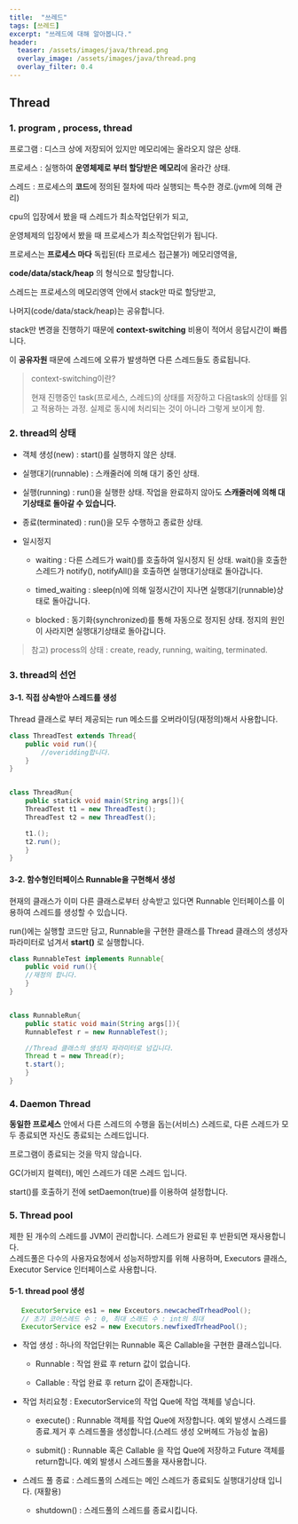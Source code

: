 ```yaml
---
title:  "쓰레드"
tags: [쓰레드]
excerpt: "쓰레드에 대해 알아봅니다."
header:
  teaser: /assets/images/java/thread.png
  overlay_image: /assets/images/java/thread.png
  overlay_filter: 0.4
---
```


## Thread

### 1. program , process, thread

프로그램 : 디스크 상에 저장되어 있지만 메모리에는 올라오지 않은 상태.  

프로세스 : 실행하여 **운영체제로 부터 할당받은 메모리**에 올라간 상태.   

스레드 : 프로세스의 **코드**에 정의된 절차에 따라 실행되는 특수한 경로.(jvm에 의해 관리)  

cpu의 입장에서 봤을 때 스레드가 최소작업단위가 되고,   

운영체제의 입장에서 봤을 때 프로세스가 최소작업단위가 됩니다.  

프로세스는 **프로세스 마다** 독립된(타 프로세스 접근불가) 메모리영역을,  

**code/data/stack/heap** 의 형식으로 할당합니다.  

스레드는 프로세스의 메모리영역 안에서 stack만 따로 할당받고,  

나머지(code/data/stack/heap)는 공유합니다.   

stack만 변경을 진행하기 때문에 __context-switching__ 비용이 적어서 응답시간이 빠릅니다.  

이 **공유자원** 때문에 스레드에 오류가 발생하면 다른 스레드들도 종료됩니다.  

> context-switching이란?
> 
> 현재 진행중인 task(프로세스, 스레드)의 상태를 저장하고 다음task의 상태를 읽고 적용하는 과정. 실제로 동시에 처리되는 것이 아니라 그렇게 보이게 함.

### 2. thread의 상태

- 객체 생성(new) : start()를 실행하지 않은 상태.

- 실행대기(runnable) : 스캐줄러에 의해 대기 중인 상태.

- 실행(running) : run()을 실행한 상태. 작업을 완료하지 않아도 __스캐줄러에 의해 대기상태로 돌아갈 수 있습니다.__

- 종료(terminated) : run()을 모두 수행하고 종료한 상태.

- 일시정지
  
  - waiting : 다른 스레드가 wait()를 호출하여 일시정지 된 상태. wait()을 호출한 스레드가 notify(), notifyAll()을 호출하면 실행대기상태로 돌아갑니다.
  
  - timed_waiting : sleep(n)에 의해 일정시간이 지나면 실행대기(runnable)상태로 돌아갑니다.
  
  - blocked : 동기화(synchronized)를 통해 자동으로 정지된 상태. 정지의 원인이 사라지면 실행대기상태로 돌아갑니다.

> 참고) process의 상태 : create, ready, running, waiting, terminated.

### 3. thread의 선언

#### 3-1. 직접 상속받아 스레드를 생성

Thread 클래스로 부터 제공되는 run 메소드를 오버라이딩(재정의)해서 사용합니다.

```java
class ThreadTest extends Thread{
    public void run(){
        //overidding합니다.
    }
}


class ThreadRun{
    public statick void main(String args[]){
    ThreadTest t1 = new ThreadTest();
    ThreadTest t2 = new ThreadTest();

    t1.();
    t2.run();
    }
}
```

#### 3-2. 함수형인터페이스 Runnable을 구현해서 생성

현재의 클래스가 이미 다른 클래스로부터 상속받고 있다면 Runnable 인터페이스를 이용하여 스레드를 생성할 수 있습니다.

run()에는 실행할 코드만 담고, Runnable을 구현한 클래스를 Thread 클래스의 생성자 파라미터로 넘겨서 __start()__ 로 실행합니다.

```java
class RunnableTest implements Runnable{
    public void run(){
    //재정의 합니다.
    }
}


class RunnableRun{
    public static void main(String args[]){
    RunnableTest r = new RunnableTest();

    //Thread 클래스의 생성자 파라미터로 넘깁니다.
    Thread t = new Thread(r);
    t.start();
    }
}
```

### 4. Daemon Thread

__동일한 프로세스__ 안에서 다른 스레드의 수행을 돕는(서비스) 스레드로, 다른 스레드가 모두 종료되면 자신도 종료되는 스레드입니다.  

프로그램이 종료되는 것을 막지 않습니다.  

GC(가비지 컬렉터), 메인 스레드가 데몬 스레드 입니다.  

start()를 호출하기 전에 setDaemon(true)를 이용하여 설정합니다.  

### 5. Thread pool

제한 된 개수의 스레드를 JVM이 관리합니다. 스레드가 완료된 후 반환되면 재사용합니다.  
스레드풀은 다수의 사용자요청에서 성능저하방지를 위해 사용하며, Executors 클래스, Executor Service 인터페이스로 사용합니다.  

#### 5-1. thread pool 생성

```java
   ExecutorService es1 = new Exceutors.newcachedTrheadPool();
   // 초기 코어스레드 수 : 0, 최대 스래드 수 : int의 최대        
   ExecutorService es2 = new Executors.newfixedTrheadPool();
```

- 작업 생성 : 하나의 작업단위는 Runnable 혹은 Callable을 구현한 클래스입니다.
  
  - Runnable : 작업 완료 후 return 값이 없습니다.
  
  - Callable : 작업 완료 후 return 값이 존재합니다.

- 작업 처리요청 : ExecutorService의 작업 Que에 작업 객체를 넣습니다.
  
  - execute() : Runnable 객체를 작업 Que에 저장합니다. 예외 발생시 스레드를 종료.제거 후 스레드풀을 생성합니다.(스레드 생성 오버헤드 가능성 높음)
  
  - submit() : Runnable 혹은 Callable 을 작업 Que에 저장하고 Future 객체를 return합니다. 예외 발생시 스레드풀을 재사용합니다.

- 스레드 풀 종료 : 스레드풀의 스레드는 메인 스레드가 종료되도 실행대기상태 입니다. (재활용)
  
  - shutdown() : 스레드풀의 스레드를 종료시킵니다.